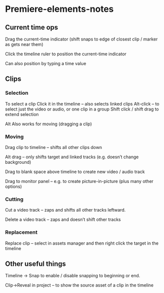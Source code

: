 # Premiere-elements-notes

## Current time ops

Drag the current-time indicator (shift snaps to edge of closest clip / marker as gets near them)

Click the timeline ruler to position the current-time indicator

Can also position by typing a time value

## Clips

### Selection

To select a clip
Click it in the timeline – also selects linked clips
Alt-click – to select just the video or audio, or one clip in a group
Shift click / shift drag to extend selection

Alt Also works for moving (dragging a clip)

### Moving

Drag clip to timeline – shifts all other clips down

Alt drag – only shifts target and linked tracks (e.g. doesn’t change background)

Drag to blank space above timeline to create new video / audio track

Drag to monitor panel – e.g. to create picture-in-picture (plus many other options)

### Cutting

Cut a video track – zaps and shifts all other tracks leftward.

Delete a video track – zaps and doesn’t shift other tracks

### Replacement

Replace clip – select in assets manager and then right click the target in the timeline


## Other useful things

Timeline -> Snap to enable / disable snapping to beginning or end.

Clip->Reveal in project – to show the source asset of a clip in the timeline
